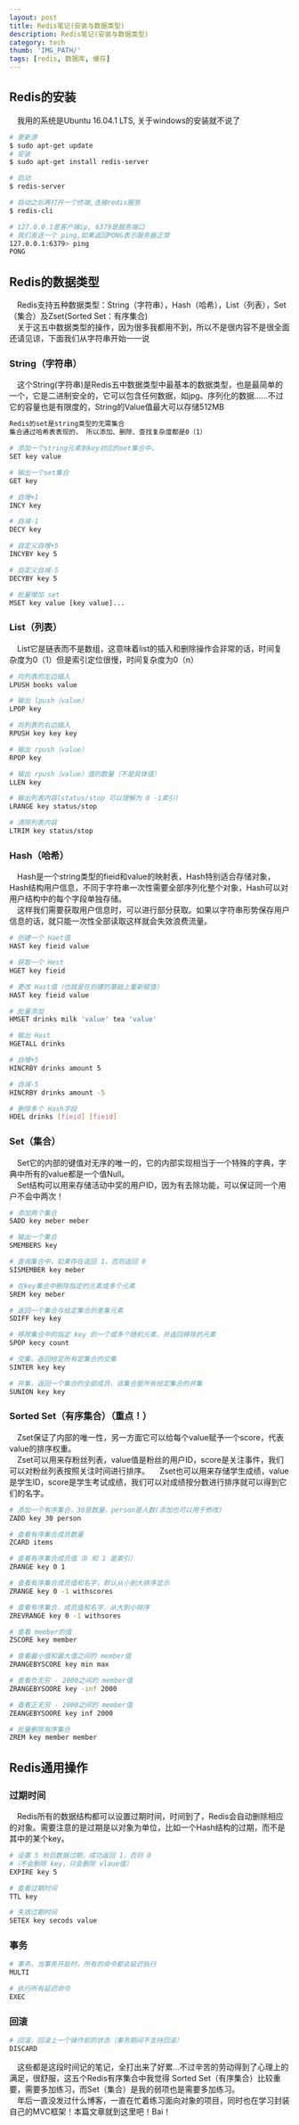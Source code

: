 ```yaml
---
layout: post
title: Redis笔记(安装与数据类型)
description: Redis笔记(安装与数据类型)
category: tech
thumb: 'IMG_PATH/'
tags: [redis, 数据库, 缓存]
---
```


## Redis的安装
&emsp;我用的系统是Ubuntu 16.04.1 LTS, 关于windows的安装就不说了

```bash
# 更新源
$ sudo apt-get update
# 安装
$ sudo apt-get install redis-server

# 启动
$ redis-server

# 启动之后再打开一个终端,连接redis服务
$ redis-cli

# 127.0.0.1是客户端ip, 6379是服务端口
# 我们发送一个 ping,如果返回PONG表示服务器正常
127.0.0.1:6379> ping
PONG
```

## Redis的数据类型
&emsp;Redis支持五种数据类型：String（字符串），Hash（哈希），List（列表），Set（集合）及Zset(Sorted Set：有序集合)  
&emsp;关于这五中数据类型的操作，因为很多我都用不到，所以不是很内容不是很全面还请见谅，下面我们从字符串开始一一说  

### String（字符串）
&emsp;这个String(字符串)是Redis五中数据类型中最基本的数据类型，也是最简单的一个，它是二进制安全的，它可以包含任何数据，如jpg、序列化的数据......不过它的容量也是有限度的，String的Value值最大可以存储512MB

```bash
Redis的set是string类型的无需集合
集合通过哈希表表现的， 所以添加、删除、查找复杂度都是0（1）

# 添加一个string元素到key对应的set集合中，
SET key value

# 输出一个set集合
GET key

# 自增+1
INCY key

# 自减-1
DECY key

# 自定义自增+5
INCYBY key 5

# 自定义自减-5
DECYBY key 5

# 批量增加 set 
MSET key value [key value]...
```

### List（列表）
&emsp;List它是链表而不是数组，这意味着list的插入和删除操作会非常的话，时间复杂度为0（1）但是索引定位很慢，时间复杂度为0（n）

```bash
# 向列表的左边插入
LPUSH books value

# 输出 lpush（value）
LPOP key

# 向列表的右边插入
RPUSH key key key

# 输出 rpush（value）
RPOP key

# 输出 rpush（value）值的数量（不是具体值）
LLEN key

# 输出列表内容(status/stop 可以理解为 0 -1索引)
LRANGE key status/stop

# 清除列表内容
LTRIM key status/stop
```

### Hash（哈希）
&emsp;Hash是一个string类型的fieid和value的映射表，Hash特别适合存储对象，Hash结构用户信息，不同于字符串一次性需要全部序列化整个对象，Hash可以对用户结构中的每个字段单独存储。  
&emsp;这样我们需要获取用户信息时，可以进行部分获取。如果以字符串形势保存用户信息的话，就只能一次性全部读取这样就会失效浪费流量。

```bash
# 创建一个 Haet值
HAST key fieid value

# 获取一个 Hest
HGET key fieid

# 更改 Hast值（也就是在创建的基础上重新赋值）
HAST key fieid value

# 批量添加
HMSET drinks milk 'value' tea 'value'

# 输出 Hast
HGETALL drinks

# 自增+5
HINCRBY drinks amount 5

# 自减-5
HINCRBY drinks amount -5

# 删除多个 Hash字段
HDEL drinks [fieid] [fieid]
```

### Set（集合）
&emsp;Set它的内部的键值对无序的唯一的，它的内部实现相当于一个特殊的字典，字典中所有的value都是一个值Null。  
&emsp;Set结构可以用来存储活动中奖的用户ID，因为有去除功能，可以保证同一个用户不会中两次！

```bash
# 添加两个集合
SADD key meber meber

# 输出一个集合
SMEMBERS key

# 查询集合中，如果存在返回 1，否则返回 0
SISMEMBER key meber

# 在key集合中删除指定的元素或多个元素
SREM key meber

# 返回一个集合与给定集合的差集元素
SDIFF key key

# 移除集合中的指定 key 的一个或多个随机元素，并返回移除的元素
SPOP kecy count

# 交集，返回给定所有定集合的交集
SINTER key key

# 并集，返回一个集合的全部成员，该集合是所有给定集合的并集
SUNION key key
```

### Sorted Set（有序集合）（重点！）
&emsp;Zset保证了内部的唯一性，另一方面它可以给每个value赋予一个score，代表value的排序权重。  
&emsp;Zset可以用来存粉丝列表，value值是粉丝的用户ID，score是关注事件，我们可以对粉丝列表按照关注时间进行排序。
&emsp;Zset也可以用来存储学生成绩，value是学生ID，score是学生考试成绩，我们可以对成绩按分数进行排序就可以得到它们的名字。

```bash
# 添加一个有序集合，30是数量，person是人数(添加也可以用于修改)
ZADD key 30 person

# 查看有序集合成员数量
ZCARD items

# 查看有序集合成员值（0 和 1 是索引）
ZRANGE key 0 1

# 查看有序集合成员值和名字，默认从小到大排序显示
ZRANGE key 0 -1 withscores

# 查看有序集合，成员值和名字，从大到小排序
ZREVRANGE key 0 -1 withsores

# 查看 member的值
ZSCORE key member

# 查看最小值和最大值之间的 member值
ZRANGEBYSCORE key min max

# 查看负无穷 - 2000之间的 member值
ZRANGEBYSOORE key -inf 2000

# 查看正无穷 - 2000之间的 member值
ZEANGEBYSOORE key inf 2000

# 批量删除有序集合
ZREM key member member
```

## Redis通用操作

### 过期时间
&emsp;Redis所有的数据结构都可以设置过期时间，时间到了，Redis会自动删除相应的对象。需要注意的是过期是以对象为单位，比如一个Hash结构的过期，而不是其中的某个key。

```bash
# 设置 5 秒后数据过期，成功返回 1，否则 0
#（不会删除 key，只会删除 vlaue值）
EXPIRE key 5

# 查看过期时间
TTL key

# 失效过期时间
SETEX key secods value
```

### 事务

```bash
# 事务，当事务开启时，所有的命令都会延迟执行
MULTI

# 执行所有延迟命令
EXEC
```

### 回滚

```bash
# 回滚，回滚上一个操作前的状态（事务期间不支持回滚）
DISCARD
```

&emsp;这些都是这段时间记的笔记，全打出来了好累...不过辛苦的劳动得到了心理上的满足，很舒服，这五个Redis有序集合中我觉得 Sorted Set（有序集合）比较重要，需要多加练习，而Set（集合）是我的弱项也是需要多加练习。  
&emsp;年后一直没发过什么博客，一直在忙着练习面向对象的项目，同时也在学习封装自己的MVC框架！本篇文章就到这里吧！Bai！